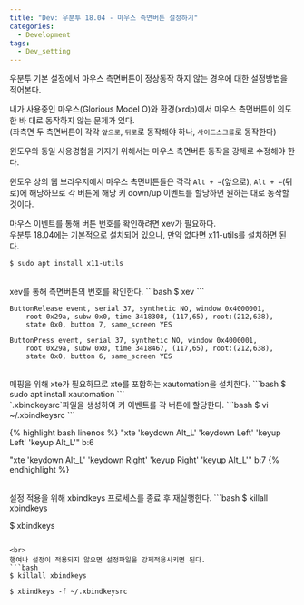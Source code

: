 ```yaml
---
title: "Dev: 우분투 18.04 - 마우스 측면버튼 설정하기"
categories:
  - Development
tags:
  - Dev_setting
---
```


우분투 기본 설정에서 마우스 측면버튼이 정상동작 하지 않는 경우에 대한 설정방법을 적어본다.

<!--more-->

내가 사용중인 마우스(Glorious Model O)와 환경(xrdp)에서 마우스 측면버튼이 의도한 바 대로 동작하지 않는 문제가 있다.
<br>
(좌측면 두 측면버튼이 각각 `앞으로`, `뒤로`로 동작해야 하나, `사이드스크롤`로 동작한다)

윈도우와 동일 사용경험을 가지기 위해서는 마우스 측면버튼 동작을 강제로 수정해야 한다.

윈도우 상의 웹 브라우저에서 마우스 측면버튼들은 각각 `Alt + →`(앞으로), `Alt + ←`(뒤로)에 해당하므로
각 버튼에 해당 키 down/up 이벤트를 할당하면 원하는 대로 동작할 것이다.

마우스 이벤트를 통해 버튼 번호를 확인하려면 xev가 필요하다.
<br>
우분투 18.04에는 기본적으로 설치되어 있으나, 만약 없다면 x11-utils를 설치하면 된다.
```bash
$ sudo apt install x11-utils
```

<br>
xev를 통해 측면버튼의 번호를 확인한다.
```bash
$ xev
```

```
ButtonRelease event, serial 37, synthetic NO, window 0x4000001,
    root 0x29a, subw 0x0, time 3418308, (117,65), root:(212,638),
    state 0x0, button 7, same_screen YES

ButtonPress event, serial 37, synthetic NO, window 0x4000001,
    root 0x29a, subw 0x0, time 3418467, (117,65), root:(212,638),
    state 0x0, button 6, same_screen YES
```

<br>
매핑을 위해 xte가 필요하므로 xte를 포함하는 xautomation을 설치한다.
```bash
$ sudo apt install xautomation
```

<br>
`.xbindkeysrc`파일을 생성하여 키 이벤트를 각 버튼에 할당한다.
```bash
$ vi ~/.xbindkeysrc
```

{% highlight bash linenos %}
"xte 'keydown Alt_L' 'keydown Left' 'keyup Left' 'keyup Alt_L'"
    b:6

"xte 'keydown Alt_L' 'keydown Right' 'keyup Right' 'keyup Alt_L'"
    b:7
{% endhighlight %}

<br>
설정 적용을 위해 xbindkeys 프로세스를 종료 후 재실행한다.
```bash
$ killall xbindkeys

$ xbindkeys
```

<br>
행여나 설정이 적용되지 않으면 설정파일을 강제적용시키면 된다.
```bash
$ killall xbindkeys

$ xbindkeys -f ~/.xbindkeysrc
```
